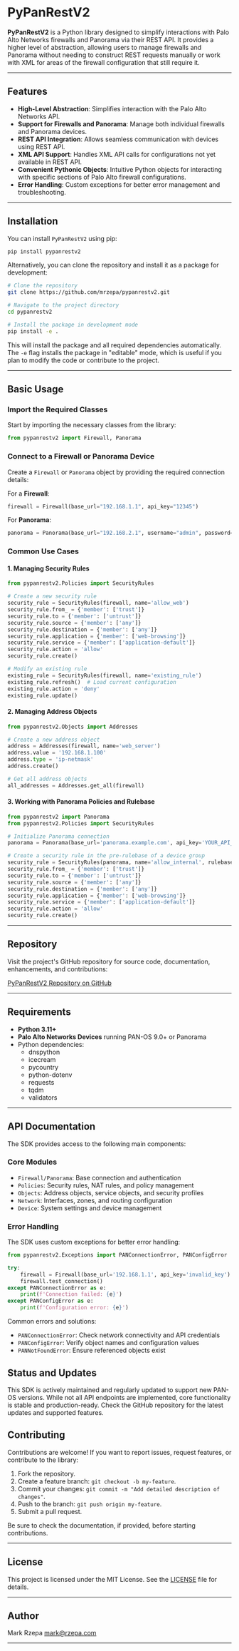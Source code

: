 # PyPanRestV2

**PyPanRestV2** is a Python library designed to simplify interactions with Palo Alto Networks firewalls and Panorama via their REST API. It provides a higher level of abstraction, allowing users to manage firewalls and Panorama without needing to construct REST requests manually or work with XML for areas of the firewall configuration that still require it.

---

## Features

- **High-Level Abstraction**: Simplifies interaction with the Palo Alto Networks API.
- **Support for Firewalls and Panorama**: Manage both individual firewalls and Panorama devices.
- **REST API Integration**: Allows seamless communication with devices using REST API.
- **XML API Support**: Handles XML API calls for configurations not yet available in REST API.
- **Convenient Pythonic Objects**: Intuitive Python objects for interacting with specific sections of Palo Alto firewall configurations.
- **Error Handling**: Custom exceptions for better error management and troubleshooting.

---

## Installation

You can install `PyPanRestV2` using pip:

```bash
pip install pypanrestv2
```

Alternatively, you can clone the repository and install it as a package for development:

```bash
# Clone the repository
git clone https://github.com/mrzepa/pypanrestv2.git

# Navigate to the project directory
cd pypanrestv2

# Install the package in development mode
pip install -e .
```

This will install the package and all required dependencies automatically. The `-e` flag installs the package in "editable" mode, which is useful if you plan to modify the code or contribute to the project.

---

## Basic Usage

### Import the Required Classes
Start by importing the necessary classes from the library:

```python
from pypanrestv2 import Firewall, Panorama
```

### Connect to a Firewall or Panorama Device
Create a `Firewall` or `Panorama` object by providing the required connection details:

For a **Firewall**:
```python
firewall = Firewall(base_url="192.168.1.1", api_key="12345")
```

For **Panorama**:
```python
panorama = Panorama(base_url="192.168.2.1", username="admin", password="my_password")
```

### Common Use Cases

#### 1. Managing Security Rules
```python
from pypanrestv2.Policies import SecurityRules

# Create a new security rule
security_rule = SecurityRules(firewall, name='allow_web')
security_rule.from_ = {'member': ['trust']}
security_rule.to = {'member': ['untrust']}
security_rule.source = {'member': ['any']}
security_rule.destination = {'member': ['any']}
security_rule.application = {'member': ['web-browsing']}
security_rule.service = {'member': ['application-default']}
security_rule.action = 'allow'
security_rule.create()

# Modify an existing rule
existing_rule = SecurityRules(firewall, name='existing_rule')
existing_rule.refresh()  # Load current configuration
existing_rule.action = 'deny'
existing_rule.update()
```

#### 2. Managing Address Objects
```python
from pypanrestv2.Objects import Addresses

# Create a new address object
address = Addresses(firewall, name='web_server')
address.value = '192.168.1.100'
address.type = 'ip-netmask'
address.create()

# Get all address objects
all_addresses = Addresses.get_all(firewall)
```

#### 3. Working with Panorama Policies and Rulebase
```python
from pypanrestv2 import Panorama
from pypanrestv2.Policies import SecurityRules

# Initialize Panorama connection
panorama = Panorama(base_url='panorama.example.com', api_key='YOUR_API_KEY')

# Create a security rule in the pre-rulebase of a device group
security_rule = SecurityRules(panorama, name='allow_internal', rulebase='Pre')
security_rule.from_ = {'member': ['trust']}
security_rule.to = {'member': ['untrust']}
security_rule.source = {'member': ['any']}
security_rule.destination = {'member': ['any']}
security_rule.application = {'member': ['web-browsing']}
security_rule.service = {'member': ['application-default']}
security_rule.action = 'allow'
security_rule.create()
```

---

## Repository

Visit the project's GitHub repository for source code, documentation, enhancements, and contributions:

[PyPanRestV2 Repository on GitHub](https://github.com/mrzepa/pypanrestv2.git)

---

## Requirements

- **Python 3.11+**
- **Palo Alto Networks Devices** running PAN-OS 9.0+ or Panorama
- Python dependencies:
  - dnspython
  - icecream
  - pycountry
  - python-dotenv
  - requests
  - tqdm
  - validators

---

## API Documentation

The SDK provides access to the following main components:

### Core Modules
- `Firewall/Panorama`: Base connection and authentication
- `Policies`: Security rules, NAT rules, and policy management
- `Objects`: Address objects, service objects, and security profiles
- `Network`: Interfaces, zones, and routing configuration
- `Device`: System settings and device management

### Error Handling

The SDK uses custom exceptions for better error handling:

```python
from pypanrestv2.Exceptions import PANConnectionError, PANConfigError

try:
    firewall = Firewall(base_url='192.168.1.1', api_key='invalid_key')
    firewall.test_connection()
except PANConnectionError as e:
    print(f'Connection failed: {e}')
except PANConfigError as e:
    print(f'Configuration error: {e}')
```

Common errors and solutions:
- `PANConnectionError`: Check network connectivity and API credentials
- `PANConfigError`: Verify object names and configuration values
- `PANNotFoundError`: Ensure referenced objects exist

## Status and Updates

This SDK is actively maintained and regularly updated to support new PAN-OS versions. While not all API endpoints are implemented, core functionality is stable and production-ready. Check the GitHub repository for the latest updates and supported features.

## Contributing

Contributions are welcome! If you want to report issues, request features, or contribute to the library:

1. Fork the repository.
2. Create a feature branch: `git checkout -b my-feature`.
3. Commit your changes: `git commit -m "Add detailed description of changes"`.
4. Push to the branch: `git push origin my-feature`.
5. Submit a pull request.

Be sure to check the documentation, if provided, before starting contributions.

---

## License

This project is licensed under the MIT License. See the [LICENSE](https://opensource.org/license/mit) file for details.

---

## Author

Mark Rzepa
mark@rzepa.com

---
